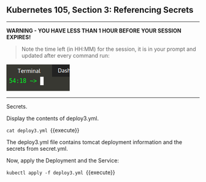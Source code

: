 ## Kubernetes 105, Section 3: Referencing Secrets

---

**WARNING - YOU HAVE LESS THAN 1 HOUR BEFORE YOUR SESSION EXPIRES!**

>Note the time left (in HH:MM) for the session, it is in your prompt and updated after every command run:

![Terminal Time Remaining](./assets/term-expire.png)

---

Secrets.


Display the contents of deploy3.yml.

`cat deploy3.yml
`{{execute}}



The deploy3.yml file contains tomcat deployment information and the secrets from secret.yml. 

Now, apply the Deployment and the Service:

`kubectl apply -f deploy3.yml
`{{execute}}
